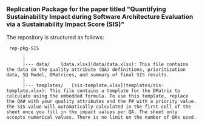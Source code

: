 ### Replication Package for the paper titled "Quantifying Sustainability Impact during Software Architecture Evaluation via a Sustainability Impact Score (SIS)"


The repository is structured as follows:

     rep-pkg-SIS
          .
          |
          |--- data/	[data.xlsx](data/data.xlsx): This file contains the data on the quality attribute (QA) definitions, prioritization data, SQ Model, DMatrices, and summary of final SIS results.
          |
          |--- templates/	[sis-template.xlsx](templates/sis-template.xlsx): This file contains a template for the DMatrix to calculate using the embedded formula. To use this template, replace the QA# with your quality attributes and the P# with a priority value. The SIS value will automatically calculated in the first cell of the sheet once you fill in the impact values per QA. The sheet only accepts numerical values. There is no limit on the number of QAs used. 
